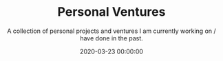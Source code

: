 ---
title: Personal Ventures
subtitle: "A collection of personal projects and ventures I am currently working on / have done in the past."
date: 2020-03-23 00:00:00
description: "In 2018, I started my first business — a do-it-yourself garage. In 2019, I started my second venture, Candy. In 2020, I'm WFH because of COVID-19."
featured_image: '/personal-ventures/git-nuts.png'
accent_color: '#000000'
gallery_images:
  - /personal-ventures/git-nuts.png
  - /personal-ventures/terminally-thirsty.png
---
